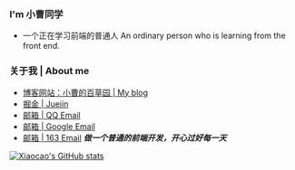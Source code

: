 ### I'm 小曹同学
- 一个正在学习前端的普通人 An ordinary person who is learning from the front end. 
### 关于我 | About me
- [博客网站：小曹的百草园 | My blog ](https://lexiscao.cn)
- [掘金 | Juejin](https://juejin.cn/user/3342149723885038)
- [邮箱 | QQ Email](3027478654@qq.com)
- [邮箱 | Google Email](www.xiaocao.cn@gmail.com)
- [邮箱 | 163 Email](18163489352@163.com)
***做一个普通的前端开发，开心过好每一天***

[![Xiaocao's GitHub stats](https://github-readme-stats.vercel.app/api?username=xiaocao12306&show_icons=true)](https://github.com/xiaocao12306/github-readme-stats)
